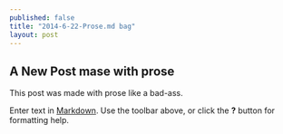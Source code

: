 ```yaml
---
published: false
title: "2014-6-22-Prose.md bag"
layout: post
---
```


## A New Post mase with prose

This post was made with prose like a bad-ass.

Enter text in [Markdown](http://daringfireball.net/projects/markdown/). Use the toolbar above, or click the **?** button for formatting help.
